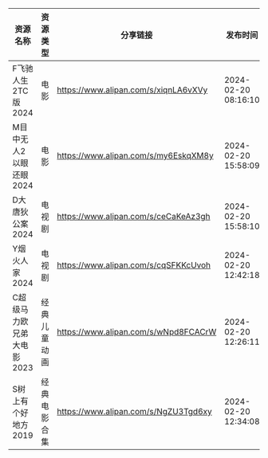 | 资源名称            | 资源类型   | 分享链接                                 | 发布时间                |
| --------------- | ------ | ------------------------------------ | ------------------- |
| F飞驰人生2TC版2024   | 电影     | https://www.alipan.com/s/xiqnLA6vXVy | 2024-02-20 08:16:10 |
| M目中无人2以眼还眼2024  | 电影     | https://www.alipan.com/s/my6EskqXM8y | 2024-02-20 15:58:09 |
| D大唐狄公案2024      | 电视剧    | https://www.alipan.com/s/ceCaKeAz3gh | 2024-02-20 15:58:10 |
| Y烟火人家2024       | 电视剧    | https://www.alipan.com/s/cqSFKKcUvoh | 2024-02-20 12:42:18 |
| C超级马力欧兄弟大电影2023 | 经典儿童动画 | https://www.alipan.com/s/wNpd8FCACrW | 2024-02-20 12:26:11 |
| S树上有个好地方2019    | 经典电影合集 | https://www.alipan.com/s/NgZU3Tgd6xy | 2024-02-20 12:34:08 |
